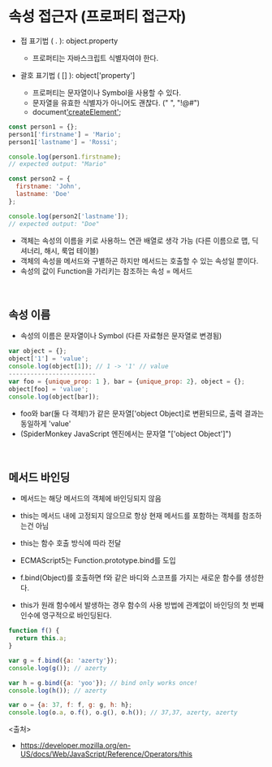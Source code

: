 # 속성 접근자 (프로퍼티 접근자)
- 접 표기법 ( . ): object.property
  - 프로퍼티는 자바스크립트 식별자여야 한다.
  
  
- 괄호 표기법 ( [] ): object['property']
  - 프로퍼티는 문자열이나 Symbol을 사용할 수 있다.
  - 문자열을 유효한 식별자가 아니어도 괜찮다. (" ", "!@#")
  - document['createElement']('pre);
  
  
```javascript
const person1 = {};
person1['firstname'] = 'Mario';
person1['lastname'] = 'Rossi';

console.log(person1.firstname);
// expected output: "Mario"

const person2 = {
  firstname: 'John',
  lastname: 'Doe'
};

console.log(person2['lastname']);
// expected output: "Doe"
```

- 객체는 속성의 이름을 키로 사용하느 연관 배열로 생각 가능 (다른 이름으로 맵, 딕셔너리, 해시, 룩업 테이블)
- 객체의 속성을 메서드와 구별하곤 하지만 메서드는 호출할 수 있는 속성일 뿐이다.
- 속성의 값이 Function을 가리키는 참조하는 속성 = 메서드

<br>

## 속성 이름
- 속성의 이름은 문자열이나 Symbol (다른 자료형은 문자열로 변경됨)

```javascript
var object = {};
object['1'] = 'value';
console.log(object[1]); // 1 -> '1' // value
------------------------
var foo = {unique_prop: 1 }, bar = {unique_prop: 2}, object = {};
object[foo] = 'value';
console.log(object[bar]);
```

- foo와 bar(둘 다 객체!)가 같은 문자열['object Object]로 변환되므로, 출력 결과는 동일하게 'value'
- (SpiderMonkey JavaScript 엔진에서는 문자열 "['object Object']")

<br>

## 메서드 바인딩
- 메서드는 해당 메서드의 객체에 바인딩되지 않음
- this는 메서드 내에 고정되지 않으므로 항상 현재 메서드를 포함하는 객체를 참조하는건 아님
- this는 함수 호출 방식에 따라 전달

- ECMAScript5는 Function.prototype.bind를 도입
- f.bind(Object)를 호출하면 f와 같은 바디와 스코프를 가지는 새로운 함수를 생성한다.
- this가 원래 함수에서 발생하는 경우 함수의 사용 방법에 관계없이 바인딩의 첫 번째 인수에 영구적으로 바인딩된다.

```javascript
function f() {
  return this.a;
}

var g = f.bind({a: 'azerty'});
console.log(g()); // azerty

var h = g.bind({a: 'yoo'}); // bind only works once!
console.log(h()); // azerty

var o = {a: 37, f: f, g: g, h: h};
console.log(o.a, o.f(), o.g(), o.h()); // 37,37, azerty, azerty
```


<출처>
- https://developer.mozilla.org/en-US/docs/Web/JavaScript/Reference/Operators/this
